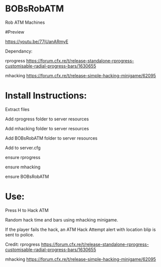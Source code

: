# BOBsRobATM

Rob ATM Machines

#Preview

https://youtu.be/77jUanARmyE

Dependancy:

rprogress
https://forum.cfx.re/t/release-standalone-rprogress-customisable-radial-progress-bars/1630655

mhacking
https://forum.cfx.re/t/release-simple-hacking-minigame/62095


# Install Instructions:
Extract files

Add rprogress folder to server resources

Add mhacking folder to server resources

Add BOBsRobATM folder to server resources

Add to server.cfg

ensure rprogress

ensure mhacking

ensure BOBsRobATM

# Use:

Press H to Hack ATM

Random hack time and bars using mhacking minigame.

If the player fails the hack, an ATM Hack Attempt alert with location blip is sent to police.

Credit:
rprogress
https://forum.cfx.re/t/release-standalone-rprogress-customisable-radial-progress-bars/1630655

mhacking
https://forum.cfx.re/t/release-simple-hacking-minigame/62095
